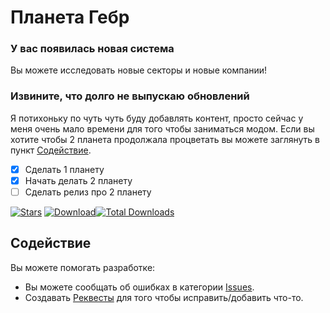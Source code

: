 # Планета Гебр
### У вас появилась новая система
Вы можете исследовать новые секторы и новые компании!


### Извините, что долго не выпускаю обновлений
Я потихоньку по чуть чуть буду добавлять контент, просто сейчас у меня очень мало времени для того чтобы заниматься модом.
Если вы хотите чтобы 2 планета продолжала процветать вы можете заглянуть в пункт [Содействие](https://github.com/Lehanchic25/Planet-Gebr?tab=readme-ov-file#%D0%BF%D0%BB%D0%B0%D0%BD%D0%B5%D1%82%D0%B0-%D0%B3%D0%B5%D0%B1%D1%80).

- [x] Сделать 1 планету
- [x] Начать делать 2 планету
- [ ] Сделать релиз про 2 планету

[![Stars](https://img.shields.io/github/stars/Lehanchic25/Planet-Gebr?color=7289da&label=⭐️%20Please%20Star%20Planet%20Gebr%21)](https://github.com/Lehanchic25/Planet-Gebr)
[![Download](https://img.shields.io/github/v/release/Lehanchic25/Planet-Gebr?color=6aa84f&include_prereleases&label=Latest%20version&logo=github&logoColor=white&)](https://github.com/Lehanchic25/Planet-Gebr/releases)[![Total Downloads](https://img.shields.io/github/downloads/Lehanchic25/Planet-Gebr/total?color=7289da&label&logo=docusign&logoColor=white)](https://github.com/Lehanchic25/Planet-Gebr/releases)

## Содействие

Вы можете помогать разработке:

* Вы можете сообщать об ошибках в  категории [Issues](https://github.com/Lehanchic25/Planet-Gebr/issues).
* Создавать [Реквесты](https://github.com/Lehanchic25/Planet-Gebr/pulls) для того чтобы исправить/добавить что-то.
